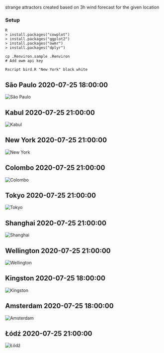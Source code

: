 strange attractors created based on 
3h wind forecast for the given location

### Setup
```
R
> install.packages("cowplot")
> install.packages("ggplot2")
> install.packages("owmr")
> install.packages("dplyr")

cp .Renviron.sample .Renviron
# Add owm api key

Rscript bird.R "New York" black white
```

## São Paulo 2020-07-25 18:00:00
![São Paulo](out/Sao_Paulo_2020-07-25_18_00_00.png)

## Kabul 2020-07-25 21:00:00
![Kabul](out/Kabul_2020-07-25_21_00_00.png)

## New York 2020-07-25 21:00:00
![New York](out/New_York_2020-07-25_21_00_00.png)

## Colombo 2020-07-25 21:00:00
![Colombo](out/Colombo_2020-07-25_21_00_00.png)

## Tokyo 2020-07-25 21:00:00
![Tokyo](out/Tokyo_2020-07-25_21_00_00.png)

## Shanghai 2020-07-25 21:00:00
![Shanghai](out/Shanghai_2020-07-25_21_00_00.png)

## Wellington 2020-07-25 21:00:00
![Wellington](out/Wellington_2020-07-25_21_00_00.png)

## Kingston 2020-07-25 18:00:00
![Kingston](out/Kingston_2020-07-25_21_00_00.png)

## Amsterdam 2020-07-25 18:00:00
![Amsterdam](out/Amsterdam_2020-07-25_18_00_00.png)

## Łódź 2020-07-25 21:00:00
![Łódź](out/L_od_z_2020-07-25_21_00_00.png)
